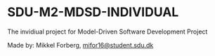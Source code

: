 # SDU-M2-MDSD-INDIVIDUAL
The invidiual project for Model-Driven Software Development Project  
  
Made by: Mikkel Forberg, mifor16@student.sdu.dk
